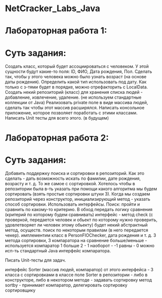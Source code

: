 # NetCracker_Labs_Java
# Лабораторная работа 1:
# Суть задания:
Создать класс, который будет ассоциироваться с человеком. У этой сущности будут какие-то поля: ID, ФИО, Дата рождения, Пол. Сделать так, чтобы у этого человека можно было узнать возраст (на основе даты рождения).
Определить какой тип использовать под дату.
Как только с з-тями будет в порядке, можно отрефакторить с LocalData.
Создать некий репозиторий (класс) для хранения списка людей - добавление, извлечение, удаление. (не используем стандартные коллекции от Java)
Реализовать private поле в виде массива людей, сделать так чтобы этот массив расширялся.
Написать консольное приложение, которое позволяет поработать с этими классами.
Написать Unit тесты для всего этого. (в будущем)

# Лабораторная работа 2:
# Суть задания:
Добавить поддержку поиска и сортировки в репозиторий.
Как это сделать - дать возможность  искать по фамилии, дате рождения, возрасту и т. д.
То же самое с сортировкой.
Хотелось чтобы в репозитории была в-ть указать при помощи какого алгоритма мы будем сортировать (взять простые сортировки штуки 3).
Когда мы создаем репозиторий через конструктор, инициализирующий метод - указать способ сортировки.
Использовать интерфейсы.
Поиск: пройти и сравнить по какому-то критерию. В обход передать логику сравнения (критерий по которому будем сравнивать)
интерфейс - метод check (с проверкой, передается человек и обьект по которому нужно проверить, удовлетворяет ли человек этому обьекту)
будет некий абстрактный метод, осуществ. поиск по некоторым правилам (в него передается чекер).
имплементим класс в PersonFIOChecker, дата рождения и т. д.
3 метода сортировки, 3 компаратора
на сравнение больше/меньше - используется компаратор
1 больше 2 - 1
наоборот - -1
равны - 0
можно исп-ть стандартный Java интерфейс компаратора.

Писать Unit-тесты для задач.

интерфейс Sorter (массив людей, компаратор)
от этого интерфейса - 3 класса с сортировками
в классе поле Sorter
в репозитории - либо в конструкторе, либо в некотором методе - задавать сортировку
метод sortby - принимает компаратор, делегировать сортировку сортировщику
